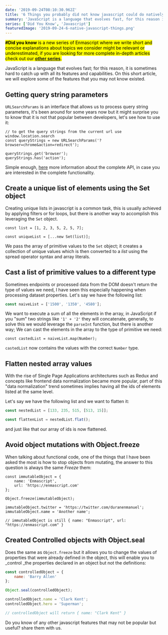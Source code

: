 ```yaml
---
date: '2019-09-24T08:10:30.962Z'
title: '6 Things you probably did not know javascript could do natively'
summary: 'JavaScript is a language that evolves fast, for this reason it is sometimes hard to catch up with all its features and capabilities. On this short article we will explore some of the features that you may not know existed.'
series: ['Did You Know', 'Javascript']
featuredImage: '2019-09-24-6-native-javascript-things.png'
---
```


<mark>**#Did you know** is a new series of Enmascript where we write short and concise explanations about topics we consider might be relevant or underestimated, if you are looking for more complete in-depth articles check out our **[other series](/series)**.</mark>

JavaScript is a language that evolves fast; for this reason, it is sometimes hard to catch up with all its features and capabilities. On this short article, we will explore some of the features that you may not know existed.

## Getting query string parameters

`URLSearchParams` is an interface that allows us to process query string parameters, it's been around for some years now but it might surprise you to know that it is not that popular between developers, let's see how to use it:

```javascript{2,4,5}
// to get the query strings from the current url use window.location.search
const queryStrings = new URLSearchParams('?browser=chrome&action=redirect');

queryStrings.get('browser');
queryStrings.has('action');
```

Simple enough, [here](https://developer.mozilla.org/en-US/docs/Web/API/URLSearchParams) more information about the complete API, in case you are interested in the complete functionality.

## Create a unique list of elements using the Set object

Creating unique lists in javascript is a common task, this is usually achieved by applying filters or for loops, but there is another way to accomplish this leveraging the `Set` object.

```javascript{3}
const list = [1, 2, 3, 5, 2, 5, 7];

const uniqueList = [...new Set(list)];
```

We pass the array of primitive values to the `Set` object; it creates a collection of unique values which is then converted to a _list_ using the spread operator syntax and array literals.

## Cast a list of primitive values to a different type

Sometimes endpoints or processed data from the DOM doesn't return the type of values we need, I have seen this especially happening when processing dataset properties. Let's say we have the following list:

```javascript
const naiveList = ['1500', '1350', '4580'];
```

We want to execute a sum of all the elements in the array, in JavaScript if you "sum" two strings like `'1' + '2'` they will concatenate, generally, to solve this we would leverage the `parseInt` function, but there is another way; We can cast the elements in the array to the type of primitive we need:

```
const castedList = naiveList.map(Number);
```

`castedList` now contains the values with the correct `Number` type.

## Flatten nested array values

With the rise of Single Page Applications architectures such as Redux and concepts like frontend data normalization became more popular, part of this "data normalization" trend sometimes implies having all the ids of elements listed at the same level.

Let's say we have the following list and we want to flatten it:

```javascript
const nestedList = [133, 235, 515, [513, 15]];

const flattenList = nestedList.flat();
```

and just like that our array of ids is now flattened.

## Avoid object mutations with Object.freeze

When talking about functional code, one of the things that I have been asked the most is how to stop objects from mutating, the answer to this question is always the same _Freeze_ them:

```javascript{6}
const immutableObject = {
    name: 'Enmascript',
    url: 'https://enmascript.com'
};

Object.freeze(immutableObject);

immutableObject.twitter = 'https://twitter.com/duranenmanuel';
immutableObject.name = 'Another name';

// immutableObject is still { name: "Enmascript", url: "https://enmascript.com" }
```

## Created Controlled objects with Object.seal

Does the same as `Object.freeze` but it allows you to change the values of properties that were already defined in the object, this will enable you to \_control \_the properties declared in an object but not the definitions:

```javascript
const controlledObject = {
    name: 'Barry Allen'
};

Object.seal(controlledObject);

controlledObject.name = 'Clark Kent';
controlledObject.hero = 'Superman';

// controlledObject will return { name: "Clark Kent" }
```

Do you know of any other javascript features that may not be popular but useful? share them with us.
